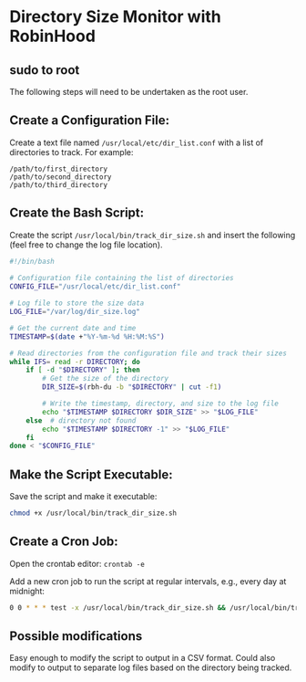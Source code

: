 # Directory Size Monitor with RobinHood

## sudo to root

The following steps will need to be undertaken as the root user.

## Create a Configuration File:

Create a text file named `/usr/local/etc/dir_list.conf` with a list of directories to track. For example:

```
/path/to/first_directory
/path/to/second_directory
/path/to/third_directory
```

## Create the Bash Script:

Create the script `/usr/local/bin/track_dir_size.sh` and insert the following (feel free to change the log file location).

```bash
#!/bin/bash
  
# Configuration file containing the list of directories
CONFIG_FILE="/usr/local/etc/dir_list.conf"

# Log file to store the size data
LOG_FILE="/var/log/dir_size.log"

# Get the current date and time
TIMESTAMP=$(date +"%Y-%m-%d %H:%M:%S")

# Read directories from the configuration file and track their sizes
while IFS= read -r DIRECTORY; do
    if [ -d "$DIRECTORY" ]; then
        # Get the size of the directory
        DIR_SIZE=$(rbh-du -b "$DIRECTORY" | cut -f1)

        # Write the timestamp, directory, and size to the log file
        echo "$TIMESTAMP $DIRECTORY $DIR_SIZE" >> "$LOG_FILE"
    else  # directory not found
        echo "$TIMESTAMP $DIRECTORY -1" >> "$LOG_FILE"
    fi
done < "$CONFIG_FILE"
```

## Make the Script Executable:

Save the script and make it executable:

```bash
chmod +x /usr/local/bin/track_dir_size.sh
```
## Create a Cron Job:

Open the crontab editor:  `crontab -e`

Add a new cron job to run the script at regular intervals, e.g., every day at midnight:

```bash
0 0 * * * test -x /usr/local/bin/track_dir_size.sh && /usr/local/bin/track_dir_size.sh > /dev/null 2>&1
```

## Possible modifications

Easy enough to modify the script to output in a CSV format.
Could also modify to output to separate log files based on the directory being tracked.
